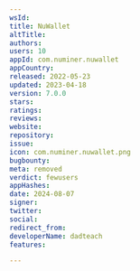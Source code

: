 ```yaml
---
wsId: 
title: NuWallet
altTitle: 
authors: 
users: 10
appId: com.numiner.nuwallet
appCountry: 
released: 2022-05-23
updated: 2023-04-18
version: 7.0.0
stars: 
ratings: 
reviews: 
website: 
repository: 
issue: 
icon: com.numiner.nuwallet.png
bugbounty: 
meta: removed
verdict: fewusers
appHashes: 
date: 2024-08-07
signer: 
twitter: 
social: 
redirect_from: 
developerName: dadteach
features: 

---
```


